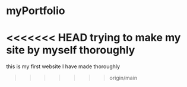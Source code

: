 # myPortfolio
<<<<<<< HEAD
trying to make my site by myself thoroughly
=======
this is my first website I have made thoroughly
>>>>>>> origin/main
